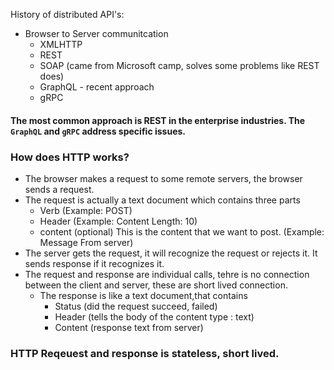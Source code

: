 
History of distributed API's:
- Browser to Server communitcation 
   - XMLHTTP
   - REST
   - SOAP (came from Microsoft camp, solves some problems like REST does)
   - GraphQL - recent approach 
   - gRPC 
 
#### The most common approach is REST in the enterprise industries. The `GraphQL` and `gRPC` address specific issues.
 
### How does HTTP works?
- The browser makes a request to some remote servers, the browser sends a request.
- The request is actually a text document which contains three parts
   - Verb (Example: POST)
   - Header  (Example: Content Length: 10)
   - content (optional) This is the content that we want to post. (Example: Message From server)
- The server gets the request, it will recognize the request or rejects it. It sends response if it recognizes it.
- The request and response are individual calls, tehre is no connection between the client and server, these are short lived connection.
   - The response is like a text document,that contains
     - Status (did the request succeed, failed)
     - Header (tells the body of the content type : text)
     - Content (response text from server)

### HTTP Reqeuest and response is stateless, short lived.

